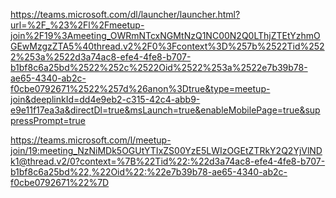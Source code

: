 https://teams.microsoft.com/dl/launcher/launcher.html?url=%2F_%23%2Fl%2Fmeetup-join%2F19%3Ameeting_OWRmNTcxNGMtNzQ1NC00N2Q0LThjZTEtYzhmOGEwMzgzZTA5%40thread.v2%2F0%3Fcontext%3D%257b%2522Tid%2522%253a%2522d3a74ac8-efe4-4fe8-b707-b1bf8c6a25bd%2522%252c%2522Oid%2522%253a%2522e7b39b78-ae65-4340-ab2c-f0cbe0792671%2522%257d%26anon%3Dtrue&type=meetup-join&deeplinkId=dd4e9eb2-c315-42c4-abb9-e9e11f17ea3a&directDl=true&msLaunch=true&enableMobilePage=true&suppressPrompt=true







https://teams.microsoft.com/l/meetup-join/19:meeting_NzNiMDk5OGUtYTIxZS00YzE5LWIzOGEtZTRkY2Q2YjVlNDk1@thread.v2/0?context=%7B%22Tid%22:%22d3a74ac8-efe4-4fe8-b707-b1bf8c6a25bd%22,%22Oid%22:%22e7b39b78-ae65-4340-ab2c-f0cbe0792671%22%7D

